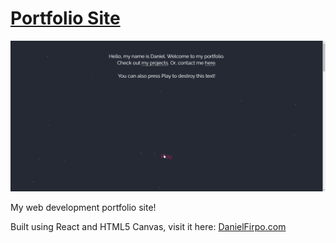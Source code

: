# [Portfolio Site](https://www.danielfirpo.com/)
![](gbXMNmuxYf.gif)

 My web development portfolio site!
 
 Built using React and HTML5 Canvas, visit it here: [DanielFirpo.com](https://www.danielfirpo.com/)
